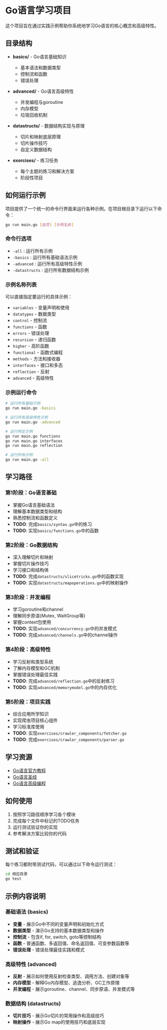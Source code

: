 # Go语言学习项目

这个项目旨在通过实践示例帮助你系统地学习Go语言的核心概念和高级特性。

## 目录结构

- **basics/** - Go语言基础知识
  - 基本语法和数据类型
  - 控制流和函数
  - 错误处理

- **advanced/** - Go语言高级特性
  - 并发编程与goroutine
  - 内存模型
  - 垃圾回收机制
  
- **datastructs/** - 数据结构实现与原理
  - 切片和映射底层原理
  - 切片操作技巧
  - 自定义数据结构
  
- **exercises/** - 练习任务
  - 每个主题的练习和解决方案
  - 阶段性项目

## 如何运行示例

项目提供了一个统一的命令行界面来运行各种示例。在项目根目录下运行以下命令：

```bash
go run main.go [选项] [示例名称]
```

### 命令行选项

- `-all` : 运行所有示例
- `-basics` : 运行所有基础语法示例
- `-advanced` : 运行所有高级特性示例
- `-datastructs` : 运行所有数据结构示例

### 示例名称列表

可以直接指定要运行的具体示例：

- `variables` - 变量声明和使用
- `datatypes` - 数据类型
- `control` - 控制流
- `functions` - 函数
- `errors` - 错误处理
- `recursion` - 递归函数
- `higher` - 高阶函数
- `functional` - 函数式编程
- `methods` - 方法和接收器
- `interfaces` - 接口和多态
- `reflection` - 反射
- `advanced` - 高级特性

### 示例运行命令

```bash
# 运行所有基础示例
go run main.go -basics

# 运行所有高级特性示例
go run main.go -advanced

# 运行特定示例
go run main.go functions
go run main.go interfaces
go run main.go reflection

# 运行所有示例
go run main.go -all
```

## 学习路径

### 第1阶段：Go语言基础 
- 掌握Go语言基础语法
- 理解基本数据类型和结构
- 熟悉控制流和函数定义
- **TODO**: 完成`basics/syntax.go`中的练习
- **TODO**: 实现`basics/functions.go`中的函数

### 第2阶段：Go数据结构 
- 深入理解切片和映射
- 掌握切片操作技巧
- 学习接口和结构体
- **TODO**: 完成`datastructs/slicetricks.go`中的函数实现
- **TODO**: 实现`datastructs/mapoperations.go`中的映射操作

### 第3阶段：并发编程 
- 学习goroutine和channel
- 理解同步原语(Mutex, WaitGroup等)
- 掌握context包使用
- **TODO**: 实现`advanced/concurrency.go`中的并发模式
- **TODO**: 完成`advanced/channels.go`中的channel操作

### 第4阶段：高级特性
- 学习反射和类型系统
- 了解内存模型和GC机制
- 掌握错误处理最佳实践
- **TODO**: 完成`advanced/reflection.go`中的反射练习
- **TODO**: 实现`advanced/memorymodel.go`中的内存优化

### 第5阶段：项目实践 
- 综合应用所学知识
- 实现爬虫项目核心组件
- 学习标准库使用
- **TODO**: 实现`exercises/crawler_components/fetcher.go`
- **TODO**: 完成`exercises/crawler_components/parser.go`

## 学习资源

- [Go语言官方教程](https://tour.golang.org/)
- [Go语言圣经](https://gopl.io/)
- [Go语言高级编程](https://github.com/chai2010/advanced-go-programming-book)

## 如何使用

1. 按照学习路径顺序学习各个模块
2. 完成每个文件中标记的TODO任务
3. 运行测试验证你的实现
4. 参考解决方案比较你的代码

## 测试和验证

每个练习都附带测试代码，可以通过以下命令运行测试：

```bash
cd 相应目录
go test
```

## 示例内容说明

### 基础语法 (basics)

- **变量** - 展示Go中不同的变量声明和初始化方式
- **数据类型** - 演示Go支持的基本数据类型和操作
- **控制流** - 包含if, for, switch, goto等控制结构
- **函数** - 普通函数、多返回值、命名返回值、可变参数函数等
- **错误处理** - 错误处理最佳实践和模式

### 高级特性 (advanced)

- **反射** - 展示如何使用反射检查类型、调用方法、创建对象等
- **内存模型** - 解释Go内存模型、逃逸分析、GC工作原理
- **并发编程** - 展示goroutine、channel、同步原语、并发模式等

### 数据结构 (datastructs)

- **切片技巧** - 展示Go切片的常用操作和高级技巧
- **映射操作** - 展示Go map的使用技巧和底层实现
